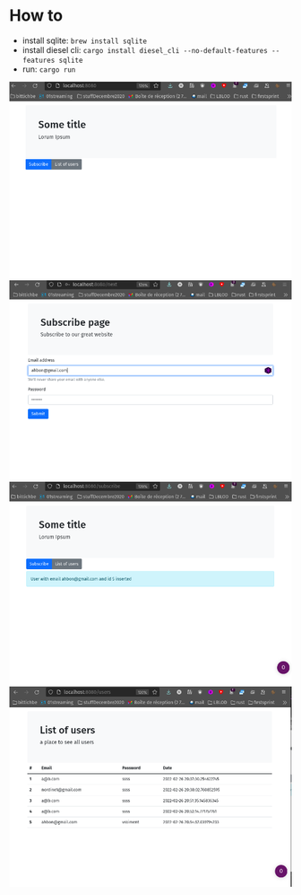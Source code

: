 # How to

- install sqlite: `brew install sqlite`
- install diesel cli: `cargo install diesel_cli --no-default-features --features sqlite`
- run: `cargo run`

![1](images/1.png?raw=true "1")
![2](images/2.png?raw=true "2")
![3](images/3.png?raw=true "3")
![4](images/4.png?raw=true "4")